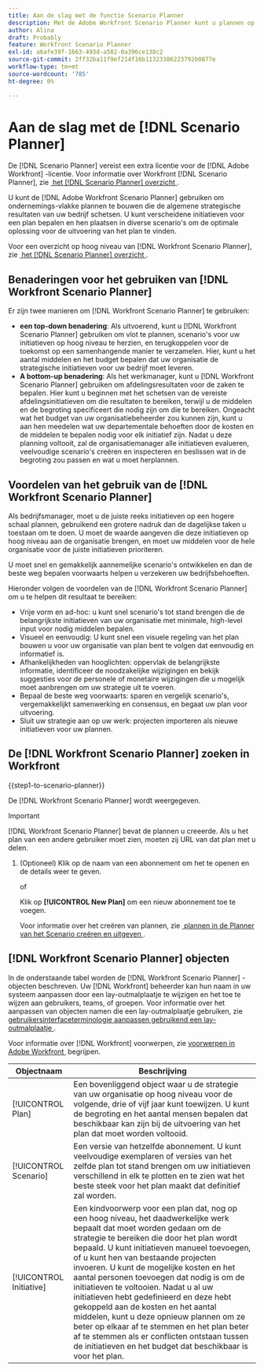 ```yaml
---
title: Aan de slag met de functie Scenario Planner
description: Met de Adobe Workfront Scenario Planner kunt u plannen op bedrijfsniveau maken waarin de algemene strategische resultaten van uw bedrijf worden beschreven. U kunt verscheidene initiatieven voor een plan bepalen en hen plaatsen in diverse scenario's om de optimale oplossing voor de uitvoering van het plan te vinden.
author: Alina
draft: Probably
feature: Workfront Scenario Planner
exl-id: a6afe39f-1663-493d-a582-0a396ce138c2
source-git-commit: 2ff32ba11f9ef214f16b11323386223792b0877e
workflow-type: tm+mt
source-wordcount: '785'
ht-degree: 0%

---
```


# Aan de slag met de [!DNL Scenario Planner]

De [!DNL Scenario Planner] vereist een extra licentie voor de [!DNL Adobe Workfront] -licentie. Voor informatie over Workfront [!DNL Scenario Planner], zie [&#x200B; het  [!DNL Scenario Planner]  overzicht &#x200B;](../scenario-planner/scenario-planner-overview.md).

U kunt de [!DNL Adobe Workfront Scenario Planner] gebruiken om ondernemings-vlakke plannen te bouwen die de algemene strategische resultaten van uw bedrijf schetsen. U kunt verscheidene initiatieven voor een plan bepalen en hen plaatsen in diverse scenario&#39;s om de optimale oplossing voor de uitvoering van het plan te vinden.

Voor een overzicht op hoog niveau van [!DNL Workfront Scenario Planner], zie [&#x200B; het  [!DNL Scenario Planner]  overzicht &#x200B;](../scenario-planner/scenario-planner-overview.md).

## Benaderingen voor het gebruiken van [!DNL Workfront Scenario Planner]

Er zijn twee manieren om [!DNL Workfront Scenario Planner] te gebruiken:

* **een top-down benadering**: Als uitvoerend, kunt u [!DNL Workfront Scenario Planner] gebruiken om vlot te plannen, scenario&#39;s voor uw initiatieven op hoog niveau te herzien, en terugkoppelen voor de toekomst op een samenhangende manier te verzamelen. Hier, kunt u het aantal middelen en het budget bepalen dat uw organisatie de strategische initiatieven voor uw bedrijf moet leveren.
* **A bottom-up benadering**: Als het werkmanager, kunt u [!DNL Workfront Scenario Planner] gebruiken om afdelingsresultaten voor de zaken te bepalen. Hier kunt u beginnen met het schetsen van de vereiste afdelingsinitiatieven om die resultaten te bereiken, terwijl u de middelen en de begroting specificeert die nodig zijn om die te bereiken. Ongeacht wat het budget van uw organisatiebeheerder zou kunnen zijn, kunt u aan hen meedelen wat uw departementale behoeften door de kosten en de middelen te bepalen nodig voor elk initiatief zijn. Nadat u deze planning voltooit, zal de organisatiemanager alle initiatieven evalueren, veelvoudige scenario&#39;s creëren en inspecteren en beslissen wat in de begroting zou passen en wat u moet herplannen.

## Voordelen van het gebruik van de [!DNL Workfront Scenario Planner]

Als bedrijfsmanager, moet u de juiste reeks initiatieven op een hogere schaal plannen, gebruikend een grotere nadruk dan de dagelijkse taken u toestaan om te doen. U moet de waarde aangeven die deze initiatieven op hoog niveau aan de organisatie brengen, en moet uw middelen voor de hele organisatie voor de juiste initiatieven prioriteren.

U moet snel en gemakkelijk aannemelijke scenario&#39;s ontwikkelen en dan de beste weg bepalen voorwaarts helpen u verzekeren uw bedrijfsbehoeften.

Hieronder volgen de voordelen van de [!DNL Workfront Scenario Planner] om u te helpen dit resultaat te bereiken:

* Vrije vorm en ad-hoc: u kunt snel scenario&#39;s tot stand brengen die de belangrijkste initiatieven van uw organisatie met minimale, high-level input voor nodig middelen bepalen.
* Visueel en eenvoudig: U kunt snel een visuele regeling van het plan bouwen u voor uw organisatie van plan bent te volgen dat eenvoudig en informatief is.
* Afhankelijkheden van hooglichten: oppervlak de belangrijkste informatie, identificeer de noodzakelijke wijzigingen en bekijk suggesties voor de personele of monetaire wijzigingen die u mogelijk moet aanbrengen om uw strategie uit te voeren.
* Bepaal de beste weg voorwaarts: sparen en vergelijk scenario&#39;s, vergemakkelijkt samenwerking en consensus, en begaat uw plan voor uitvoering.
* Sluit uw strategie aan op uw werk: projecten importeren als nieuwe initiatieven voor uw plannen.

## De [!DNL Workfront Scenario Planner] zoeken in Workfront

{{step1-to-scenario-planner}}

<!--drafted for Shell: or click the **Main Menu** <insert icon> in the upper-left corner, if it's available.-->

De [!DNL Workfront Scenario Planner] wordt weergegeven.

>[!IMPORTANT]
>
>[!DNL Workfront Scenario Planner] bevat de plannen u creeerde. Als u het plan van een andere gebruiker moet zien, moeten zij URL van dat plan met u delen.

1. (Optioneel) Klik op de naam van een abonnement om het te openen en de details weer te geven.

   of

   Klik op **[!UICONTROL New Plan]** om een nieuw abonnement toe te voegen.

   Voor informatie over het creëren van plannen, zie [&#x200B; plannen in de Planner van het Scenario creëren en uitgeven &#x200B;](../scenario-planner/create-and-edit-plans.md).

## [!DNL Workfront Scenario Planner] objecten

In de onderstaande tabel worden de [!DNL Workfront Scenario Planner] -objecten beschreven. Uw [!DNL Workfront] beheerder kan hun naam in uw systeem aanpassen door een lay-outmalplaatje te wijzigen en het toe te wijzen aan gebruikers, teams, of groepen. Voor informatie over het aanpassen van objecten namen die een lay-outmalplaatje gebruiken, zie [&#x200B; gebruikersinterfaceterminologie aanpassen gebruikend een lay-outmalplaatje &#x200B;](../administration-and-setup/customize-workfront/use-layout-templates/customize-terminology.md).

Voor informatie over [!DNL Workfront] voorwerpen, zie [&#x200B; voorwerpen in Adobe Workfront &#x200B;](../workfront-basics/navigate-workfront/workfront-navigation/understand-objects.md) begrijpen.

| Objectnaam | Beschrijving |
|---|---|
| [!UICONTROL Plan] | Een bovenliggend object waar u de strategie van uw organisatie op hoog niveau voor de volgende, drie of vijf jaar kunt toewijzen. U kunt de begroting en het aantal mensen bepalen dat beschikbaar kan zijn bij de uitvoering van het plan dat moet worden voltooid. |
| [!UICONTROL Scenario] | Een versie van hetzelfde abonnement. U kunt veelvoudige exemplaren of versies van het zelfde plan tot stand brengen om uw initiatieven verschillend in elk te plotten en te zien wat het beste steek voor het plan maakt dat definitief zal worden. |
| [!UICONTROL Initiative] | Een kindvoorwerp voor een plan dat, nog op een hoog niveau, het daadwerkelijke werk bepaalt dat moet worden gedaan om de strategie te bereiken die door het plan wordt bepaald. U kunt initiatieven manueel toevoegen, of u kunt hen van bestaande projecten invoeren. U kunt de mogelijke kosten en het aantal personen toevoegen dat nodig is om de initiatieven te voltooien. Nadat u al uw initiatieven hebt gedefinieerd en deze hebt gekoppeld aan de kosten en het aantal middelen, kunt u deze opnieuw plannen om ze beter op elkaar af te stemmen en het plan beter af te stemmen als er conflicten ontstaan tussen de initiatieven en het budget dat beschikbaar is voor het plan. |
